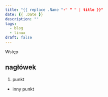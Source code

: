 ```yaml
---
title: "{{ replace .Name "-" " " | title }}"
date: {{ .Date }}
description: ""
tags: 
  - blog
  - linux
draft: false
---
```


Wstęp

<!--more-->

## nagłówek

1. punkt
- inny punkt
